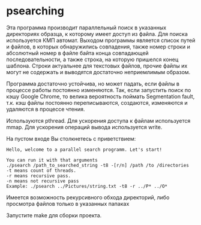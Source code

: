 # psearching

Эта программа производит параллельный поиск в указанных директориях образца, к которому имеет доступ из файла. Для поиска используется КМП автомат. Выходом программы является список путей и файлов, в которых обнаружились совпадения, также номер строки и абсолютный номер в файле байта конца совпадающей последовательности, а также строка, на которую пришелся конец шаблона. Строки актуальнее для текстовых файлов, прочие файлы их могут не содержать и выводятся достаточно неприемлимым образом.

Программа достаточно устойчива, но может падать, если файлы в процессе работы постоянно изменяются. Так, если запустить поиск по кэшу Google Chrome, то велика вероятность поймать Segmentation fault, т.к. кэш файлы постоянно переписываются, создаются, изменяются и удаляются в процессе чтения.

Используются pthread. Для ускорения доступа к файлам используется mmap. Для ускорения операций вывода используется write.

На пустом входе Вы столкнетесь с приветствием:

    Hello, welcome to a parallel search programm. Let's start!

    You can run it with that arguments
    ./psearch /path_to_searched_string -t8 -[r/n] /path /to /directories
    -t means count of threads.
    -r means recursive pass.
    -n means not recursive pass
    Example: ./psearch ../Pictures/string.txt -t8 -r ../P* ../O*


Имеется возможность рекурсивного обхода директорий, либо просмотра файлов только в указанных папаках

Запустите make для сборки проекта.
